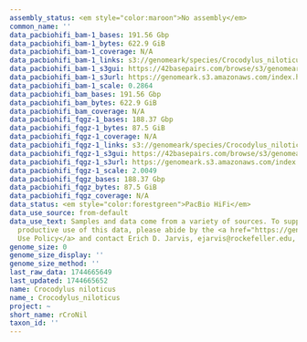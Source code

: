 ```yaml
---
assembly_status: <em style="color:maroon">No assembly</em>
common_name: ''
data_pacbiohifi_bam-1_bases: 191.56 Gbp
data_pacbiohifi_bam-1_bytes: 622.9 GiB
data_pacbiohifi_bam-1_coverage: N/A
data_pacbiohifi_bam-1_links: s3://genomeark/species/Crocodylus_niloticus/rCroNil1/genomic_data/pacbio_hifi/<br>
data_pacbiohifi_bam-1_s3gui: https://42basepairs.com/browse/s3/genomeark/species/Crocodylus_niloticus/rCroNil1/genomic_data/pacbio_hifi/
data_pacbiohifi_bam-1_s3url: https://genomeark.s3.amazonaws.com/index.html?prefix=species/Crocodylus_niloticus/rCroNil1/genomic_data/pacbio_hifi/
data_pacbiohifi_bam-1_scale: 0.2864
data_pacbiohifi_bam_bases: 191.56 Gbp
data_pacbiohifi_bam_bytes: 622.9 GiB
data_pacbiohifi_bam_coverage: N/A
data_pacbiohifi_fqgz-1_bases: 188.37 Gbp
data_pacbiohifi_fqgz-1_bytes: 87.5 GiB
data_pacbiohifi_fqgz-1_coverage: N/A
data_pacbiohifi_fqgz-1_links: s3://genomeark/species/Crocodylus_niloticus/rCroNil1/genomic_data/pacbio_hifi/<br>
data_pacbiohifi_fqgz-1_s3gui: https://42basepairs.com/browse/s3/genomeark/species/Crocodylus_niloticus/rCroNil1/genomic_data/pacbio_hifi/
data_pacbiohifi_fqgz-1_s3url: https://genomeark.s3.amazonaws.com/index.html?prefix=species/Crocodylus_niloticus/rCroNil1/genomic_data/pacbio_hifi/
data_pacbiohifi_fqgz-1_scale: 2.0049
data_pacbiohifi_fqgz_bases: 188.37 Gbp
data_pacbiohifi_fqgz_bytes: 87.5 GiB
data_pacbiohifi_fqgz_coverage: N/A
data_status: <em style="color:forestgreen">PacBio HiFi</em>
data_use_source: from-default
data_use_text: Samples and data come from a variety of sources. To support fair and
  productive use of this data, please abide by the <a href="https://genome10k.soe.ucsc.edu/data-use-policies/">Data
  Use Policy</a> and contact Erich D. Jarvis, ejarvis@rockefeller.edu, with any questions.
genome_size: 0
genome_size_display: ''
genome_size_method: ''
last_raw_data: 1744665649
last_updated: 1744665652
name: Crocodylus niloticus
name_: Crocodylus_niloticus
project: ~
short_name: rCroNil
taxon_id: ''
---
```

